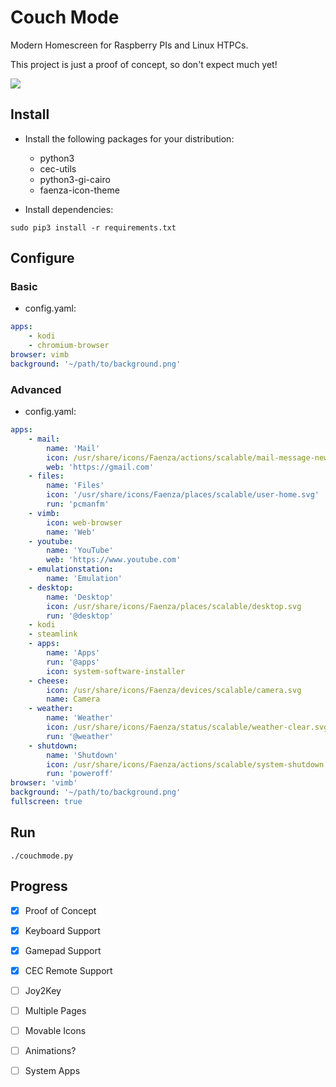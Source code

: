 # Couch Mode

Modern Homescreen for Raspberry PIs and Linux HTPCs.

This project is just a proof of concept, so don't expect much yet!

![](https://i.imgur.com/YM4rx0y.png)

## Install

- Install the following packages for your distribution:
    - python3
    - cec-utils
    - python3-gi-cairo
    - faenza-icon-theme

- Install dependencies:

```
sudo pip3 install -r requirements.txt
```

## Configure

### Basic

- config.yaml:

```yaml
apps:
    - kodi
    - chromium-browser
browser: vimb
background: '~/path/to/background.png'
```

### Advanced

- config.yaml:

```yaml
apps:
    - mail:
        name: 'Mail'
        icon: /usr/share/icons/Faenza/actions/scalable/mail-message-new.svg
        web: 'https://gmail.com'
    - files:
        name: 'Files'
        icon: '/usr/share/icons/Faenza/places/scalable/user-home.svg'
        run: 'pcmanfm'
    - vimb:
        icon: web-browser
        name: 'Web'
    - youtube:
        name: 'YouTube'
        web: 'https://www.youtube.com'
    - emulationstation:
        name: 'Emulation'
    - desktop:
        name: 'Desktop'
        icon: /usr/share/icons/Faenza/places/scalable/desktop.svg
        run: '@desktop'
    - kodi
    - steamlink
    - apps:
        name: 'Apps'
        run: '@apps'
        icon: system-software-installer
    - cheese:
        icon: /usr/share/icons/Faenza/devices/scalable/camera.svg
        name: Camera
    - weather:
        name: 'Weather'
        icon: /usr/share/icons/Faenza/status/scalable/weather-clear.svg
        run: '@weather'
    - shutdown:
        name: 'Shutdown'
        icon: /usr/share/icons/Faenza/actions/scalable/system-shutdown.svg
        run: 'poweroff'
browser: 'vimb'
background: '~/path/to/background.png'
fullscreen: true
```


## Run

```
./couchmode.py
```


## Progress

- [x] Proof of Concept
- [x] Keyboard Support
- [x] Gamepad Support
- [x] CEC Remote Support
- [ ] Joy2Key
- [ ] Multiple Pages
- [ ] Movable Icons
- [ ] Animations?
- [ ] System Apps


